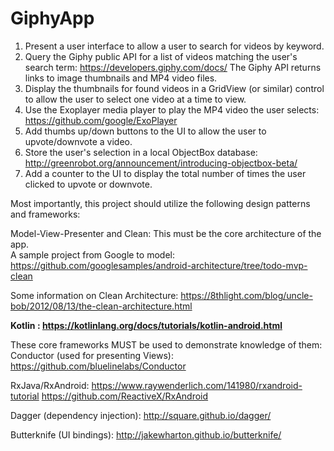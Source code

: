 # GiphyApp


1.  Present a user interface to allow a user to search for videos by keyword.
2.  Query the Giphy public API for a list of videos matching the user's search term: https://developers.giphy.com/docs/
The Giphy API returns links to image thumbnails and MP4 video files.
3. Display the thumbnails for found videos in a GridView (or similar) control to allow the user to select one video at a time to view.
4. Use the Exoplayer media player to play the MP4 video the user selects:  https://github.com/google/ExoPlayer
5. Add thumbs up/down buttons to the UI to allow the user to upvote/downvote a video.  
6. Store the user's selection in a local ObjectBox database: http://greenrobot.org/announcement/introducing-objectbox-beta/ 
7. Add a counter to the UI to display the total number of times the user clicked to upvote or downvote.

Most importantly, this project should utilize the following design patterns and frameworks:

Model-View-Presenter and Clean:  This must be the core architecture of the app.  
A sample project from Google to model:  https://github.com/googlesamples/android-architecture/tree/todo-mvp-clean

Some information on Clean Architecture:
https://8thlight.com/blog/uncle-bob/2012/08/13/the-clean-architecture.html

<b>Kotlin :
https://kotlinlang.org/docs/tutorials/kotlin-android.html</b>

These core frameworks MUST be used to demonstrate knowledge of them:
Conductor (used for presenting Views):  
https://github.com/bluelinelabs/Conductor

RxJava/RxAndroid:
https://www.raywenderlich.com/141980/rxandroid-tutorial
https://github.com/ReactiveX/RxAndroid

Dagger (dependency injection):
http://square.github.io/dagger/

Butterknife (UI bindings):
http://jakewharton.github.io/butterknife/
